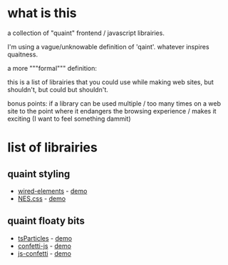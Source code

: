 # what is this

a collection of "quaint" frontend / javascript librairies.

I'm using a vague/unknowable definition of 'qaint'. whatever inspires quaitness.

a more """formal""" definition:

this is a list of librairies that you could use while making web sites, but shouldn't, but could but shouldn't.

bonus points: if a library can be used multiple / too many times on a web site to the point where it endangers the browsing experience / makes it exciting (I want to feel something dammit)

# list of librairies

## quaint styling

- [wired-elements](https://github.com/rough-stuff/wired-elements) - [demo](https://wiredjs.com/showcase.html)
- [NES.css](https://github.com/nostalgic-css/NES.css) - [demo](https://nostalgic-css.github.io/NES.css/)

## quaint floaty bits

- [tsParticles](https://github.com/matteobruni/tsparticles) - [demo](https://particles.js.org/samples/index.html#emitters)
- [confetti-js](https://github.com/Agezao/confetti-js) - [demo](https://agezao.github.io/confetti-js/)
- [js-confetti](https://github.com/loonywizard/js-confetti) - [demo](https://loonywizard.github.io/js-confetti/)
